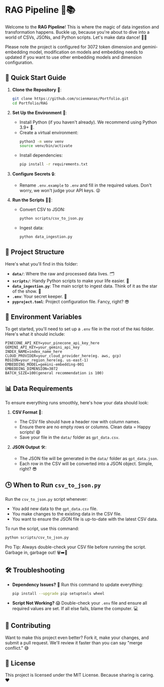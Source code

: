 # RAG Pipeline 🤖📚

Welcome to the **RAG Pipeline**! This is where the magic of data ingestion and transformation happens. Buckle up, because you're about to dive into a world of CSVs, JSONs, and Python scripts. Let's make data dance! 💃🕺

Please note the project is configured for 3072 token dimension and gemini-embedding model, modification on models and embedding needs to updated if you want to use other embedding models and dimension configuration.

## 🚀 Quick Start Guide

1. **Clone the Repository** 🐑:

   ```bash
   git clone https://github.com/scienmanas/Portfolio.git
   cd Portfolio/RAG
   ```
2. **Set Up the Environment** 🌱:

   - Install Python (if you haven't already). We recommend using Python 3.9+ 🐍.
   - Create a virtual environment:
     ```bash
     python3 -m venv venv
     source venv/bin/activate
     ```
   - Install dependencies:
     ```bash
     pip install -r requirements.txt
     ```
3. **Configure Secrets** 🔒:

   - Rename `.env.example` to `.env` and fill in the required values. Don't worry, we won't judge your API keys. 😜
4. **Run the Scripts** 🏃‍♂️:

   - Convert CSV to JSON:
     ```bash
     python scripts/csv_to_json.py
     ```
   - Ingest data:
     ```bash
     python data_ingestion.py
     ```

## 📂 Project Structure

Here's what you'll find in this folder:

- **`data/`**: Where the raw and processed data lives. 🗂️
- **`scripts/`**: Handy Python scripts to make your life easier. 🐍
- **`data_ingestion.py`**: The main script to ingest data. Think of it as the star of the show. 🌟
- **`.env`**: Your secret keeper. 🤫
- **`pyproject.toml`**: Project configuration file. Fancy, right? 😎

## 🔑 Environment Variables

To get started, you'll need to set up a `.env` file in the root of the `RAG` folder. Here's what it should include:

```env
PINECONE_API_KEY=your_pinecone_api_key_here
GEMINI_API_KEY=your_gemini_api_key
INDEX_NAME=index_name_here
CLOUD_PROVIDER=your_cloud_provider_here(eg. aws, gcp)
REGION=your_region_here(eg. us-east-1)
EMBEDDING_MODEL=gemini-embedding-001
EMBEDDING_DIMENSION=3072
BATCH_SIZE=100(general recommendation is 100)
```

## 📊 Data Requirements

To ensure everything runs smoothly, here's how your data should look:

1. **CSV Format** 📄:

   - The CSV file should have a header row with column names.
   - Ensure there are no empty rows or columns. Clean data = Happy scripts! 😄
   - Save your file in the `data/` folder as `gpt_data.csv`.
2. **JSON Output** 🛠️:

   - The JSON file will be generated in the `data/` folder as `gpt_data.json`.
   - Each row in the CSV will be converted into a JSON object. Simple, right? 😎

## 🕒 When to Run `csv_to_json.py`

Run the `csv_to_json.py` script whenever:

- You add new data to the `gpt_data.csv` file.
- You make changes to the existing data in the CSV file.
- You want to ensure the JSON file is up-to-date with the latest CSV data.

To run the script, use this command:

```bash
python scripts/csv_to_json.py
```

Pro Tip: Always double-check your CSV file before running the script. Garbage in, garbage out! 🗑️➡️🚀

## 🛠️ Troubleshooting

- **Dependency Issues?** 🤔
  Run this command to update everything:

  ```bash
  pip install --upgrade pip setuptools wheel
  ```
- **Script Not Working?** 😱
  Double-check your `.env` file and ensure all required values are set. If all else fails, blame the computer. 💻

## 🥳 Contributing

Want to make this project even better? Fork it, make your changes, and submit a pull request. We'll review it faster than you can say "merge conflict." 😅

## 📜 License

This project is licensed under the MIT License. Because sharing is caring. ❤️
